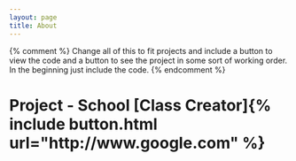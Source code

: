 ```yaml
---
layout: page
title: About
---
```


{% comment %} Change all of this to fit projects and include a button to view the code and
a button to see the project in some sort of working order.  In the beginning just
include the code. {% endcomment %}

<h1>Project - School [Class Creator]{% include button.html url="http://www.google.com" %}</h1>

